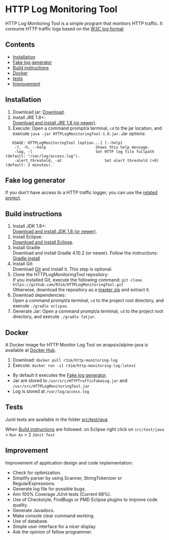 HTTP Log Monitoring Tool
========================

HTTP Log Monitoring Tool is a simple program that monitors HTTP traffic.
It consume HTTP traffic logs based on the [W3C log format](https://www.w3.org/Daemon/User/Config/Logging.html#common-logfile-format)


Contents
--------

* [Installation](#installation)
* [Fake log generator](#fake-log-generator)
* [Build instructions](#build-instructions)
* [Docker](#docker)
* [tests](#tests)
* [Improvement](#improvement)

Installation
------------

1. Download jar:
   [Download](https://github.com/R3im/HTTPLogMonitoringTool/raw/master/build/libs/HTTPLogMonitoringTool-1.0.jar).
2. Install JRE 1.8+:<br>
   [Download and install JRE 1.8 (or newer)](https://www.java.com/fr/download/).
3. Execute:
   Open a command prompt/a terminal, `cd` to the jar location,
   and execute `java -jar HTTPLogMonitoringTool-1.0.jar`.
   Jar options:
```
   USAGE: HTTPLogMonitoringTool [option...] [--help]
	-?, -h, --help               		Shows this help message.
	-log, -l                     		Set HTTP log file fullpath (default: "/var/log/access.log").
	-alert_threshold, -at               	Set alert threshold (>0) (default: 2 minutes).`
```

Fake log generator
------------------

If you don't have access to a HTTP traffic logger, you can use the [related project](https://github.com/R3im/HTTPTrafficFakeLog).

Build instructions
------------------

1. Install JDK 1.8+:<br>
   [Download and install JDK 1.8 (or newer)](https://www.oracle.com/technetwork/java/javase/downloads/jdk8-downloads-2133151.html).
2. Install Eclipse:<br>
   [Download and install Eclipse](https://www.eclipse.org/downloads/).
3. Install Gradle<br>
   Download and install Gradle 4.10.2 (or newer).
   Follow the instructions: [Gradle install](https://gradle.org/install/)
4. Install Git:<br>
   Download [Git](http://git-scm.com/downloads) and install it.
   This step is optional.
5. Clone the HTTPLogMonitoringTool repository:<br>
   If you installed Git, execute the following command: `git clone https://github.com/R3im/HTTPLogMonitoringTool.git`<br>
   Otherwise, download the repository as a [master zip](https://github.com/R3im/HTTPLogMonitoringTool/archive/master.zip) and extract it.
6. Download dependencies:<br>
   Open a command prompt/a terminal, `cd` to the project root directory,
   and execute `./gradle eclipse`.
7. Generate Jar:
   Open a command prompt/a terminal, `cd` to the project root directory,
   and execute `./gradle fatjar`.

Docker
------

A Docker image for HTTP Monitor Log Tool on anapsix/alpine-java is available at [Docker Hub](https://hub.docker.com/r/r3im/http-monitoring-log/).

1. Download: `docker pull r3im/http-monitoring-log` 
2. Execute: `docker run -it r3im/http-monitoring-log:latest`

- By default it executes the [Fake log generator](https://github.com/R3im/HTTPTrafficFakeLog).
- Jar are stored to `/usr/src/HTTPTrafficFakeLog.jar` and `/usr/src/HTTPLogMonitoringTool.jar`
- Log is stored at `/var/log/access.log`

Tests
-----

Junit tests are available in the folder [src/test/java](https://github.com/R3im/HTTPLogMonitoringTool/tree/master/src/test/java/com/httplogmonitoringtool)

When [Build instructions](#build-instructions) are followed.
on Eclipse right click on `src/test/java` > `Run As` > 2 `JUnit Test`
	
Improvement
-----------

Improvement of application design and code implementation:
- Check for optimization.
- Simplify parser by using Scanner, StringTokenizer or RegularExpressions.
- Generate log file for possible bugs.
- Aim 100% Coverage JUnit tests (Current 68%).
- Use of Checkstyle, FindBugs or PMD Eclipse plugins to improve code quality.
- Generate Javadocs.
- Make console clear command working.
- Use of database.
- Simple user interface for a nicer display
- Ask the opinion of fellow programmer.
	
	
